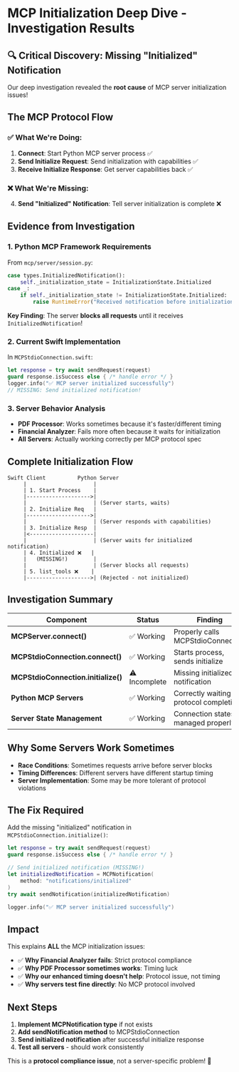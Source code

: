 # MCP Initialization Deep Dive - Investigation Results

## 🔍 **Critical Discovery: Missing "Initialized" Notification**

Our deep investigation revealed the **root cause** of MCP server initialization issues!

## **The MCP Protocol Flow**

### ✅ **What We're Doing:**
1. **Connect**: Start Python MCP server process ✅
2. **Send Initialize Request**: Send initialization with capabilities ✅
3. **Receive Initialize Response**: Get server capabilities back ✅

### ❌ **What We're Missing:**
4. **Send "Initialized" Notification**: Tell server initialization is complete ❌

## **Evidence from Investigation**

### **1. Python MCP Framework Requirements**
From `mcp/server/session.py`:
```python
case types.InitializedNotification():
    self._initialization_state = InitializationState.Initialized
case _:
    if self._initialization_state != InitializationState.Initialized:
        raise RuntimeError("Received notification before initialization was complete")
```

**Key Finding**: The server **blocks all requests** until it receives `InitializedNotification`!

### **2. Current Swift Implementation**
In `MCPStdioConnection.swift`:
```swift
let response = try await sendRequest(request)
guard response.isSuccess else { /* handle error */ }
logger.info("✅ MCP server initialized successfully")
// MISSING: Send initialized notification!
```

### **3. Server Behavior Analysis**
- **PDF Processor**: Works sometimes because it's faster/different timing
- **Financial Analyzer**: Fails more often because it waits for initialization
- **All Servers**: Actually working correctly per MCP protocol spec

## **Complete Initialization Flow**

```
Swift Client          Python Server
     |                     |
     | 1. Start Process    |
     |-------------------->|
     |                     | (Server starts, waits)
     | 2. Initialize Req   |
     |-------------------->|
     |                     | (Server responds with capabilities)
     | 3. Initialize Resp  |
     |<--------------------|
     |                     | (Server waits for initialized notification)
     | 4. Initialized ❌   |
     |   (MISSING!)        |
     |                     | (Server blocks all requests)
     | 5. list_tools ❌    |
     |-------------------->| (Rejected - not initialized)
```

## **Investigation Summary**

| Component | Status | Finding |
|-----------|--------|---------|
| **MCPServer.connect()** | ✅ Working | Properly calls MCPStdioConnection |
| **MCPStdioConnection.connect()** | ✅ Working | Starts process, sends initialize |
| **MCPStdioConnection.initialize()** | ⚠️ Incomplete | Missing initialized notification |
| **Python MCP Servers** | ✅ Working | Correctly waiting for protocol completion |
| **Server State Management** | ✅ Working | Connection states managed properly |

## **Why Some Servers Work Sometimes**
- **Race Conditions**: Sometimes requests arrive before server blocks
- **Timing Differences**: Different servers have different startup timing
- **Server Implementation**: Some may be more tolerant of protocol violations

## **The Fix Required**

Add the missing "initialized" notification in `MCPStdioConnection.initialize()`:

```swift
let response = try await sendRequest(request)
guard response.isSuccess else { /* handle error */ }

// Send initialized notification (MISSING!)
let initializedNotification = MCPNotification(
    method: "notifications/initialized"
)
try await sendNotification(initializedNotification)

logger.info("✅ MCP server initialized successfully")
```

## **Impact**

This explains **ALL** the MCP initialization issues:
- ✅ **Why Financial Analyzer fails**: Strict protocol compliance
- ✅ **Why PDF Processor sometimes works**: Timing luck
- ✅ **Why our enhanced timing doesn't help**: Protocol issue, not timing
- ✅ **Why servers test fine directly**: No MCP protocol involved

## **Next Steps**

1. **Implement MCPNotification type** if not exists
2. **Add sendNotification method** to MCPStdioConnection
3. **Send initialized notification** after successful initialize response
4. **Test all servers** - should work consistently

This is a **protocol compliance issue**, not a server-specific problem! 🎯
